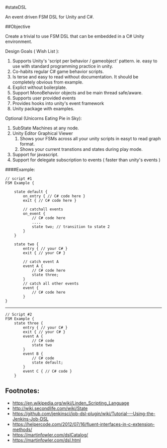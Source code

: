 #stateDSL

An event driven FSM DSL for Unity and C#.

##Objective

Create a trivial to use FSM DSL that can be embedded in a C# Unity environment.

Design Goals ( Wish List ):

1. Supports Unity's 'script per behavior / gameobject' pattern.  ie. easy to use with standard programming practice in unity.
1. Co-habits regular C# game behavior scripts.
1. Is terse and easy to read without documentation.  It should be completely obvious from example.
1. Explict without boilerplate.
1. Support MonoBehavior objects and be main thread safe/aware.
1. Supports user provided events
1. Provides hooks into unity's event framework
1. Unity package with examples.

Optional (Unicorns Eating Pie in Sky):

1. SubState Machines at any node.
1. Unity Editor Graphical Viewer 
	1. Shows your FSMs across all your unity scripts in easyt to read graph format.
	1. Shows your current transtions and states during play mode.
1. Support for javascript.
1. Support for delegate subscription to events ( faster than unity's events )

####Example:

	// script #1
	FSM Example {
	
		state default {
			on_entry { // C# code here }
			exit { // C# code here }
		
			// catchall events
			on_event {
				// C# code here
				....
				state two; // transition to state 2
			}
		}
	
		state two {
			entry { // your C# }
			exit { // your C# }
		
			// catch event A
			event A {
				// C# code here
				state three;
			}
			// catch all other events
			event {
				// C# code here
			}
	}
	
------

	// Script #2
	FSM Example {
		state three {
			entry { // your C# }
			exit { // your C# }
			event A {
				// C# code
				state two
			}
			event B {
				// C# code
				state default;
			}
			event C { // C# code }
		}


## Footnotes:

- https://en.wikipedia.org/wiki/Linden_Scripting_Language
- http://wiki.secondlife.com/wiki/State
- https://github.com/jenkinsci/job-dsl-plugin/wiki/Tutorial---Using-the-Jenkins-Job-DSL
- https://helpercode.com/2012/07/16/fluent-interfaces-in-c-extension-methods/
- https://martinfowler.com/dslCatalog/
- https://martinfowler.com/dsl.html